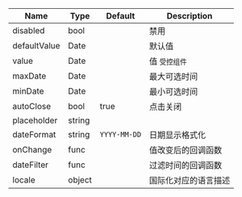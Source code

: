  Name | Type | Default | Description |
 ---- | ---- | ------- | ----------- |
 disabled | bool |  | 禁用
 defaultValue | Date | | 默认值 |
 value | Date |  | 值  `受控组件` |
 maxDate | Date | | 最大可选时间 |
 minDate | Date | | 最小可选时间 |
 autoClose| bool | true | 点击关闭 |
 placeholder | string | |
 dateFormat | string |  `YYYY-MM-DD` | 日期显示格式化
 onChange | func|   | 值改变后的回调函数
 dateFilter | func |  | 过滤时间的回调函数
 locale | object |  | 国际化对应的语言描述
